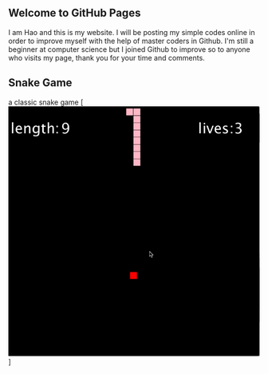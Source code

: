 ## Welcome to GitHub Pages

<P1> I am Hao and this is my website. I will be posting my simple codes online in order to improve myself with the help of master coders in Github. I'm still a beginner at computer science but I joined Github to improve so to anyone who visits my page, thank you for your time and comments.</P1>
## Snake Game 
<P1> a classic snake game </P1>
[![](programming%20photos/Snake1.png)]
